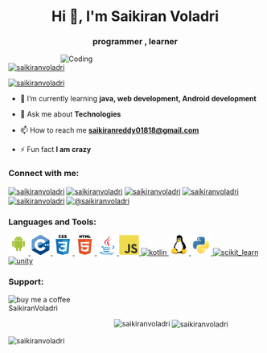 <h1 align="center">Hi 👋, I'm Saikiran Voladri</h1>
<h3 align="center">programmer , learner</h3>
<img align="right" alt="Coding" width="400" src="https://cdn.dribbble.com/users/1162077/screenshots/3848914/programmer.gif"/>



<p align="left"> <a href="https://github.com/ryo-ma/github-profile-trophy"><img src="https://github-profile-trophy.vercel.app/?username=saikiranvoladri" alt="saikiranvoladri" /></a> </p>

<p align="left"> <a href="https://twitter.com/saikiranvoladri" target="blank"><img src="https://img.shields.io/twitter/follow/saikiranvoladri?logo=twitter&style=for-the-badge" alt="saikiranvoladri" /></a> </p>

- 🌱 I’m currently learning **java, web development, Android development**

- 💬 Ask me about **Technologies**

- 📫 How to reach me **saikiranreddy01818@gmail.com**

- ⚡ Fun fact **I am crazy**

<h3 align="left">Connect with me:</h3>
<p align="left">

<a href="https://stackoverflow.com/users/saikiranvoladri" target="blank"><img align="center" src="https://raw.githubusercontent.com/rahuldkjain/github-profile-readme-generator/master/src/images/icons/Social/stack-overflow.svg" alt="saikiranvoladri" height="30" width="40" /></a>
<a href="https://kaggle.com/saikiranvoladri" target="blank"><img align="center" src="https://raw.githubusercontent.com/rahuldkjain/github-profile-readme-generator/master/src/images/icons/Social/kaggle.svg" alt="saikiranvoladri" height="30" width="40" /></a>
<a href="https://fb.com/saikiranvoladri" target="blank"><img align="center" src="https://raw.githubusercontent.com/rahuldkjain/github-profile-readme-generator/master/src/images/icons/Social/facebook.svg" alt="saikiranvoladri" height="30" width="40" /></a>
<a href="https://instagram.com/saikiranvoladri" target="blank"><img align="center" src="https://raw.githubusercontent.com/rahuldkjain/github-profile-readme-generator/master/src/images/icons/Social/instagram.svg" alt="saikiranvoladri" height="30" width="40" /></a>
<a href="https://www.codechef.com/users/saikiranvoladri" target="blank"><img align="center" src="https://cdn.jsdelivr.net/npm/simple-icons@3.1.0/icons/codechef.svg" alt="saikiranvoladri" height="30" width="40" /></a>
<a href="https://www.hackerearth.com/@saikiranvoladri" target="blank"><img align="center" src="https://raw.githubusercontent.com/rahuldkjain/github-profile-readme-generator/master/src/images/icons/Social/hackerearth.svg" alt="@saikiranvoladri" height="30" width="40" /></a>
</p>

<h3 align="left">Languages and Tools:</h3>
<p align="left"> <a href="https://developer.android.com" target="_blank" rel="noreferrer"> <img src="https://raw.githubusercontent.com/devicons/devicon/master/icons/android/android-original-wordmark.svg" alt="android" width="40" height="40"/> </a> <a href="https://www.w3schools.com/cpp/" target="_blank" rel="noreferrer"> <img src="https://raw.githubusercontent.com/devicons/devicon/master/icons/cplusplus/cplusplus-original.svg" alt="cplusplus" width="40" height="40"/> </a> <a href="https://www.w3schools.com/css/" target="_blank" rel="noreferrer"> <img src="https://raw.githubusercontent.com/devicons/devicon/master/icons/css3/css3-original-wordmark.svg" alt="css3" width="40" height="40"/> </a> <a href="https://www.w3.org/html/" target="_blank" rel="noreferrer"> <img src="https://raw.githubusercontent.com/devicons/devicon/master/icons/html5/html5-original-wordmark.svg" alt="html5" width="40" height="40"/> </a> <a href="https://www.java.com" target="_blank" rel="noreferrer"> <img src="https://raw.githubusercontent.com/devicons/devicon/master/icons/java/java-original.svg" alt="java" width="40" height="40"/> </a> <a href="https://developer.mozilla.org/en-US/docs/Web/JavaScript" target="_blank" rel="noreferrer"> <img src="https://raw.githubusercontent.com/devicons/devicon/master/icons/javascript/javascript-original.svg" alt="javascript" width="40" height="40"/> </a> <a href="https://kotlinlang.org" target="_blank" rel="noreferrer"> <img src="https://www.vectorlogo.zone/logos/kotlinlang/kotlinlang-icon.svg" alt="kotlin" width="40" height="40"/> </a> <a href="https://www.linux.org/" target="_blank" rel="noreferrer"> <img src="https://raw.githubusercontent.com/devicons/devicon/master/icons/linux/linux-original.svg" alt="linux" width="40" height="40"/> </a> <a href="https://www.python.org" target="_blank" rel="noreferrer"> <img src="https://raw.githubusercontent.com/devicons/devicon/master/icons/python/python-original.svg" alt="python" width="40" height="40"/> </a> <a href="https://scikit-learn.org/" target="_blank" rel="noreferrer"> <img src="https://upload.wikimedia.org/wikipedia/commons/0/05/Scikit_learn_logo_small.svg" alt="scikit_learn" width="40" height="40"/> </a> <a href="https://unity.com/" target="_blank" rel="noreferrer"> <img src="https://www.vectorlogo.zone/logos/unity3d/unity3d-icon.svg" alt="unity" width="40" height="40"/> </a> </p>

<h3 align="left">Support:</h3>
<p><a href="https://www.buymeacoffee.com/buy me a coffee SaikiranVoladri"> <img align="left" src="https://cdn.buymeacoffee.com/buttons/v2/default-yellow.png" height="50" width="210" alt="buy me a coffee SaikiranVoladri" /></a></p><br><br>

<p><img align="left" src="https://github-readme-stats.vercel.app/api/top-langs?username=saikiranvoladri&show_icons=true&locale=en&layout=compact" alt="saikiranvoladri" /></p>

<p>&nbsp;<img align="center" src="https://github-readme-stats.vercel.app/api?username=saikiranvoladri&show_icons=true&locale=en" alt="saikiranvoladri" /></p>

<p><img align="center" src="https://github-readme-streak-stats.herokuapp.com/?user=saikiranvoladri&" alt="saikiranvoladri" /></p>

